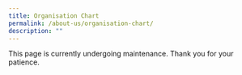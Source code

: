 ```yaml
---
title: Organisation Chart
permalink: /about-us/organisation-chart/
description: ""
---
```

This page is currently undergoing maintenance. Thank you for your patience.